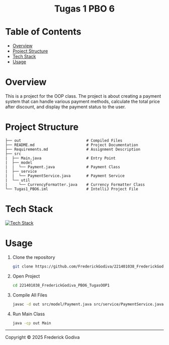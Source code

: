 <h1 align="center">Tugas 1 PBO 6</h1>

# Table of Contents

- [Overview](#overview)
- [Project Structure](#project-structure)
- [Tech Stack](#tech-stack)
- [Usage](#usage)

# Overview
This is a project for the OOP class. The project is about creating a payment system that can handle various payment methods, calculate the total price after discount, and display the payment status to the user.

# Project Structure

```
├── out                             # Compiled Files
├── README.md                       # Project Documentation
├── Requirements.md                 # Assignment Description
├── src             
|  ├── Main.java                    # Entry Point
|  ├── model
|  |  └── Payment.java              # Payment Class
|  ├── service
|  |  └── PaymentService.java       # Payment Service
|  └── util
|     └── CurrencyFormatter.java    # Currency Formatter Class
└── Tugas1_PBO6.iml                 # IntelliJ Project File
```

# Tech Stack

[![Tech Stack](https://skillicons.dev/icons?i=java)](https://www.java.com/en/)

# Usage

1. Clone the repository
   ```bash
   git clone https://github.com/FrederickGodiva/221401038_FrederickGodiva_PBO6_TugasOOP1.git
    ```
2. Open Project
   ```bash
   cd 221401038_FrederickGodiva_PBO6_TugasOOP1
   ```
3. Compile All Files
   ```bash
   javac -d out src/model/Payment.java src/service/PaymentService.java src/util/CurrencyFormatter.java src/Main.java
   ```
4. Run Main Class
   ```bash
   java -cp out Main
   ```
   
---

Copyright &copy; 2025 Frederick Godiva